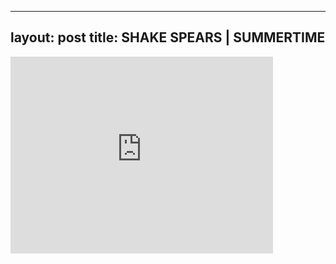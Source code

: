 

---
layout: post
title: SHAKE SPEARS | SUMMERTIME
---


<iframe width="420" height="315" src="http://www.youtube.com/embed/8e6WFe95PUk" frameborder="0" allowfullscreen></iframe>

